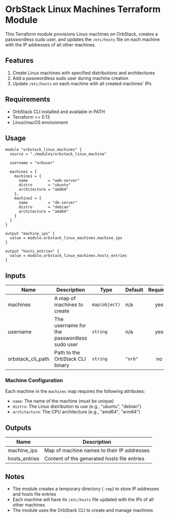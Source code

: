 # OrbStack Linux Machines Terraform Module

This Terraform module provisions Linux machines on OrbStack, creates a passwordless sudo user, and updates the `/etc/hosts` file on each machine with the IP addresses of all other machines.

## Features

1. Create Linux machines with specified distributions and architectures
2. Add a passwordless sudo user during machine creation
3. Update `/etc/hosts` on each machine with all created machines' IPs

## Requirements

- OrbStack CLI installed and available in PATH
- Terraform >= 0.13
- Linux/macOS environment

## Usage

```hcl
module "orbstack_linux_machines" {
  source = "./modules/orbstack_linux_machine"

  username = "orbuser"

  machines = {
    machine1 = {
      name         = "web-server"
      distro       = "ubuntu"
      architecture = "amd64"
    },
    machine2 = {
      name         = "db-server"
      distro       = "debian"
      architecture = "amd64"
    }
  }
}

output "machine_ips" {
  value = module.orbstack_linux_machines.machine_ips
}

output "hosts_entries" {
  value = module.orbstack_linux_machines.hosts_entries
}
```

## Inputs

| Name | Description | Type | Default | Required |
|------|-------------|------|---------|:--------:|
| machines | A map of machines to create | `map(object)` | n/a | yes |
| username | The username for the passwordless sudo user | `string` | n/a | yes |
| orbstack_cli_path | Path to the OrbStack CLI binary | `string` | `"orb"` | no |

### Machine Configuration

Each machine in the `machines` map requires the following attributes:

- `name`: The name of the machine (must be unique)
- `distro`: The Linux distribution to use (e.g., "ubuntu", "debian")
- `architecture`: The CPU architecture (e.g., "amd64", "arm64")

## Outputs

| Name | Description |
|------|-------------|
| machine_ips | Map of machine names to their IP addresses |
| hosts_entries | Content of the generated hosts file entries |

## Notes

- The module creates a temporary directory (`.tmp`) to store IP addresses and hosts file entries
- Each machine will have its `/etc/hosts` file updated with the IPs of all other machines
- The module uses the OrbStack CLI to create and manage machines
